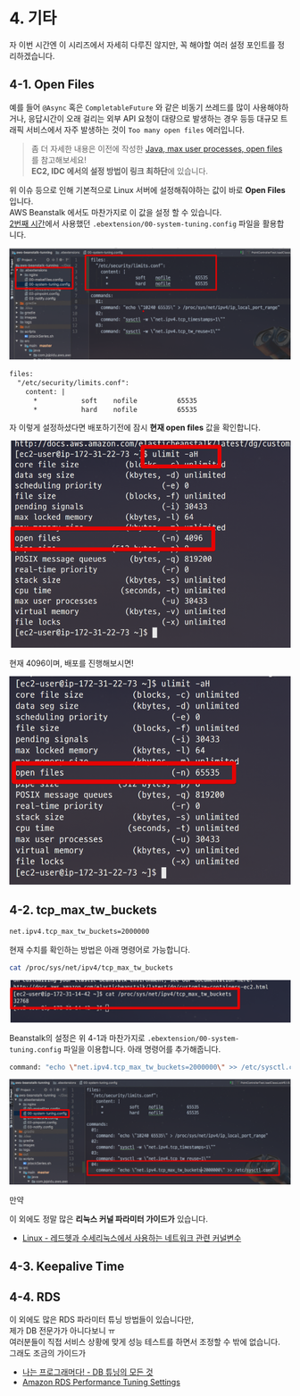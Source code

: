 # 4. 기타

자 이번 시간엔 이 시리즈에서 자세히 다루진 않지만, 꼭 해야할 여러 설정 포인트를 정리하겠습니다.  

## 4-1. Open Files

예를 들어 ```@Async``` 혹은 ```CompletableFuture``` 와 같은 비동기 쓰레드를 많이 사용해야하거나, 
응답시간이 오래 걸리는 외부 API 요청이 대량으로 발생하는 경우 등등 대규모 트래픽 서비스에서 자주 발생하는 것이 ```Too many open files``` 에러입니다.  
 
> 좀 더 자세한 내용은 이전에 작성한 [Java, max user processes, open files](http://woowabros.github.io/experience/2018/04/17/linux-maxuserprocess-openfiles.html) 를 참고해보세요!  
**EC2, IDC 에서의 설정 방법이 링크 최하단**에 있습니다.

위 이슈 등으로 인해 기본적으로 Linux 서버에 설정해줘야하는 값이 바로 **Open Files** 입니다.  
AWS Beanstalk 에서도 마찬가지로 이 값을 설정 할 수 있습니다.  
[2번째 시간](http://jojoldu.tistory.com/319)에서 사용했던 ```.ebextension/00-system-tuning.config``` 파일을 활용합니다.

![openfile1](./images/4/openfile1.png)

```
files:
  "/etc/security/limits.conf":
    content: |
      *           soft    nofile          65535
      *           hard    nofile          65535

```

자 이렇게 설정하셨다면 배포하기전에 잠시 **현재 open files** 값을 확인합니다.

![openfile2](./images/4/openfile2.png)

현재 4096이며, 배포를 진행해보시면!

![openfile3](./images/4/openfile3.png)

## 4-2. tcp_max_tw_buckets


```bash
net.ipv4.tcp_max_tw_buckets=2000000
```

현재 수치를 확인하는 방법은 아래 명령어로 가능합니다.

```bash
cat /proc/sys/net/ipv4/tcp_max_tw_buckets
```

![tcp_max_tw_buckets1](./images/4/tcp_max_tw_buckets1.png)

Beanstalk의 설정은 위 4-1과 마찬가지로 ```.ebextension/00-system-tuning.config``` 파일을 이용합니다.
아래 명령어를 추가해줍니다.

```bash
command: "echo \"net.ipv4.tcp_max_tw_buckets=2000000\" >> /etc/sysctl.conf"
```

![tcp_max_tw_buckets2](./images/4/tcp_max_tw_buckets2.png)

만약 

이 외에도 정말 많은 **리눅스 커널 파라미터 가이드가** 있습니다.  

* [Linux - 레드헷과 수세리눅스에서 사용하는 네트워크 관련 커널변수](https://support.hpe.com/hpsc/doc/public/display?docId=emr_na-c01418125)

## 4-3. Keepalive Time

## 4-4. RDS

이 외에도 많은 RDS 파라미터 튜닝 방법들이 있습니다만,  
제가 DB 전문가가 아니다보니 ㅠ  
여러분들이 직접 서비스 상황에 맞게 성능 테스트를 하면서 조정할 수 밖에 없습니다.  
그래도 조금의 가이드가 
* [나는 프로그래머다! - DB 튜닝의 모든 것](http://ncrash.github.io/subway-study/2016/12/23/iamprogrammer-db-tuning-chapter1.html)
* [Amazon RDS Performance Tuning Settings](https://gist.github.com/douglasjarquin/2208690)
